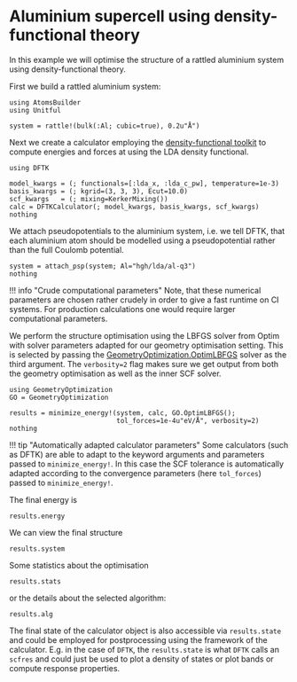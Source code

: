 # Aluminium supercell using density-functional theory

In this example we will optimise the structure of a rattled
aluminium system using density-functional theory.

First we build a rattled aluminium system:

```@example dftk-aluminium
using AtomsBuilder
using Unitful

system = rattle!(bulk(:Al; cubic=true), 0.2u"Å")
```

Next we create a calculator employing the
[density-functional toolkit](https://dftk.org/)
to compute energies and forces at using the LDA density functional.
```@example dftk-aluminium
using DFTK

model_kwargs = (; functionals=[:lda_x, :lda_c_pw], temperature=1e-3)
basis_kwargs = (; kgrid=(3, 3, 3), Ecut=10.0)
scf_kwargs   = (; mixing=KerkerMixing())
calc = DFTKCalculator(; model_kwargs, basis_kwargs, scf_kwargs)
nothing
```

We attach pseudopotentials to the aluminium system,
i.e. we tell DFTK, that each aluminium atom should be modelled using
a pseudopotential rather than the full Coulomb potential.

```@example dftk-aluminium
system = attach_psp(system; Al="hgh/lda/al-q3")
nothing
```

!!! info "Crude computational parameters"
    Note, that these numerical parameters are chosen rather crudely in order
    to give a fast runtime on CI systems. For production calculations one would
    require larger computational parameters.

We perform the structure optimisation using the LBFGS solver
from Optim with solver parameters adapted for our geometry optimisation setting.
This is selected by passing the [GeometryOptimization.OptimLBFGS](@ref)
solver as the third argument. The `verbosity=2` flag makes sure we get
output from both the geometry optimisation as well as the inner SCF solver.

```@example dftk-aluminium
using GeometryOptimization
GO = GeometryOptimization

results = minimize_energy!(system, calc, GO.OptimLBFGS();
                           tol_forces=1e-4u"eV/Å", verbosity=2)
nothing
```

!!! tip "Automatically adapted calculator parameters"
    Some calculators (such as DFTK) are able to adapt to the keyword arguments
    and parameters passed to `minimize_energy!`. In this case the SCF tolerance
    is automatically adapted according to the convergence parameters
    (here `tol_forces`) passed to `minimize_energy!`.

The final energy is
```@example dftk-aluminium
results.energy
```

We can view the final structure
```@example dftk-aluminium
results.system
```

Some statistics about the optimisation
```@example dftk-aluminium
results.stats
```
or the details about the selected algorithm:
```@example dftk-aluminium
results.alg
```

The final state of the calculator object is also accessible
via `results.state` and could be employed for postprocessing
using the framework of the calculator. E.g. in the case
of `DFTK`, the `results.state` is what `DFTK` calls an `scfres`
and could just be used to plot a density of states or plot
bands or compute response properties.
